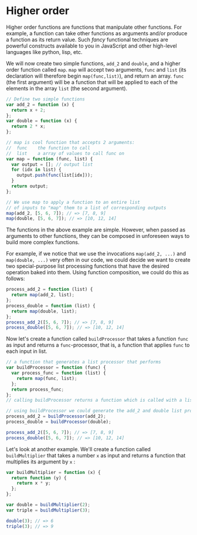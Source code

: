 # Higher order

Higher order functions are functions that manipulate other functions. For example, a function can take other functions as arguments and/or produce a function as its return value. Such _fancy_ functional techniques are powerful constructs available to you in JavaScript and other high-level languages like python, lisp, etc.

We will now create two simple functions, `add_2` and `double`, and a higher order function called `map`. `map` will accept two arguments, `func` and `list` \(its declaration will therefore begin `map(func,list)`\), and return an array. `func` \(the first argument\) will be a function that will be applied to each of the elements in the array `list` \(the second argument\).

```javascript
// Define two simple functions
var add_2 = function (x) {
  return x + 2;
};
var double = function (x) {
  return 2 * x;
};

// map is cool function that accepts 2 arguments:
//  func    the function to call
//  list    a array of values to call func on
var map = function (func, list) {
  var output = []; // output list
  for (idx in list) {
    output.push(func(list[idx]));
  }
  return output;
};

// We use map to apply a function to an entire list
// of inputs to "map" them to a list of corresponding outputs
map(add_2, [5, 6, 7]); // => [7, 8, 9]
map(double, [5, 6, 7]); // => [10, 12, 14]
```

The functions in the above example are simple. However, when passed as arguments to other functions, they can be composed in unforeseen ways to build more complex functions.

For example, if we notice that we use the invocations `map(add_2, ...)` and `map(double, ...)` very often in our code, we could decide we want to create two special-purpose list processing functions that have the desired operation baked into them. Using function composition, we could do this as follows:

```javascript
process_add_2 = function (list) {
  return map(add_2, list);
};
process_double = function (list) {
  return map(double, list);
};
process_add_2([5, 6, 7]); // => [7, 8, 9]
process_double([5, 6, 7]); // => [10, 12, 14]
```

Now let's create a function called `buildProcessor` that takes a function `func` as input and returns a `func`-processor, that is, a function that applies `func` to each input in list.

```javascript
// a function that generates a list processor that performs
var buildProcessor = function (func) {
  var process_func = function (list) {
    return map(func, list);
  };
  return process_func;
};
// calling buildProcessor returns a function which is called with a list input

// using buildProcessor we could generate the add_2 and double list processors as follows:
process_add_2 = buildProcessor(add_2);
process_double = buildProcessor(double);

process_add_2([5, 6, 7]); // => [7, 8, 9]
process_double([5, 6, 7]); // => [10, 12, 14]
```

Let's look at another example. We'll create a function called `buildMultiplier` that takes a number `x` as input and returns a function that multiplies its argument by `x` :

```javascript
var buildMultiplier = function (x) {
  return function (y) {
    return x * y;
  };
};

var double = buildMultiplier(2);
var triple = buildMultiplier(3);

double(3); // => 6
triple(3); // => 9
```

